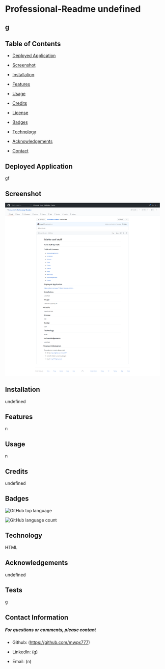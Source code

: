 

# **Professional-Readme**   undefined
## **g**

## **Table of Contents**

* [Deployed Application](#deployed-application)

* [Screenshot](#screenshot)

* [Installation](#installation)

* [Features](#features)

* [Usage](#usage)

* [Credits](#credits)

* [License](#license)

* [Badges](#badges)

* [Technology](#technology)

* [Acknowledgements](#acknowledgements)

* [Contact](#contact-information)

## **Deployed Application**
gf

## **Screenshot**
![screenshot](assets/images/screenshot.png)

## **Installation**
undefined

## **Features**
n

## **Usage**
n

## **Credits**
undefined




## **Badges**

![GitHub top language](https://img.shields.io/github/languages/top/mwpx777/Professional-Readme?style=plastic)

![GitHub language count](https://img.shields.io/github/languages/count/mwpx777/Professional-Readme)


## **Technology**
HTML

## **Acknowledgements**
undefined

## **Tests**
g

## **Contact Information**
##### For questions or comments, please contact

* Github: (https://github.com/mwpx777)

* LinkedIn: (g)

* Email: (n)

